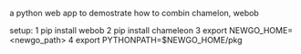 a python web app to demostrate how to combin chamelon, webob

setup:
 1 pip install webob
 2 pip install chameleon
 3 export NEWGO_HOME=<newgo_path>
 4 export PYTHONPATH=$NEWGO_HOME/pkg
